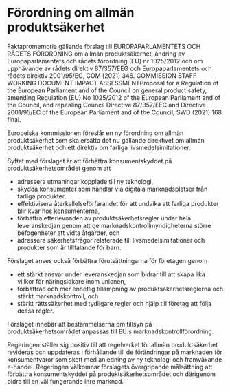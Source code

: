 # Förordning om allmän produktsäkerhet

Faktapromemoria gällande förslag till EUROPAPARLAMENTETS OCH RÅDETS FÖRORDNING om allmän produktsäkerhet, ändring av Europaparlamentets och rådets förordning (EU) nr 1025/2012 och om upphävande av rådets direktiv 87/357/EEG och Europaparlamentets och rådets direktiv 2001/95/EG, COM (2021) 346. COMMISSION STAFF WORKING DOCUMENT IMPACT ASSESSMENTProposal for a Regulation of the European Parliament and of the Council on general product safety, amending Regulation (EU) No 1025/2012 of the European Parliament and of the Council, and repealing Council Directive 87/357/EEC and Directive 2001/95/EC of the European Parliament and of the Council, SWD (2021) 168 final.

Europeiska kommissionen föreslår en ny förordning om allmän produktsäkerhet som ska ersätta det nu gällande direktivet om allmän produktsäkerhet och ett direktiv om farliga livsmedelsimitationer.

Syftet med förslaget är att förbättra konsumentskyddet på
produktsäkerhetsområdet genom att

* adressera utmaningar kopplade till ny teknologi,
* skydda konsumenter som handlar via digitala marknadsplatser från farliga produkter,
* effektivisera återkallelseförfarandet för att undvika att farliga produkter blir kvar hos konsumenterna,
* förbättra efterlevnaden av produktsäkerhetsregler under hela leveranskedjan genom att ge marknadskontrollmyndigheterna större befogenheter att vidta åtgärder, och
* adressera säkerhetsfrågor relaterade till livsmedelsimitationer och produkter som är tilltalande för barn.

Förslaget anses också förbättra förutsättningarna för företagen genom

* ett stärkt ansvar under leveranskedjan som bidrar till att skapa lika villkor för näringsidkare inom unionen,
* förbättrad och mer enhetlig tillämpning av produktsäkerhetsreglerna och stärkt marknadskontroll, och
* stärkt rättssäkerhet med tydligare regler och hjälp till företag att följa dessa regler.

Förslaget innebär att bestämmelserna om tillsyn på produktsäkerhetsområdet anpassas till EU:s marknadskontrollförordning.

Regeringen ställer sig positiv till att regelverket för allmän produktsäkerhet revideras och uppdateras i förhållande till de förändringar på marknaden för konsumentvaror som skett med anledning av ny teknologi och framväxande e-handel. Regeringen välkomnar förslagets övergripande målsättning att förbättra konsumentskyddet på produktsäkerhetsområdet och därigenom bidra till en väl fungerande inre marknad.
